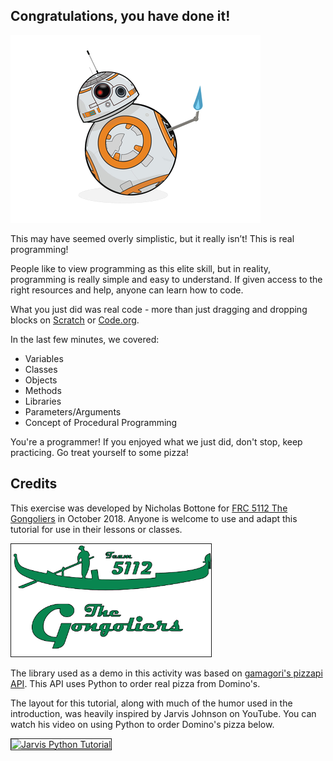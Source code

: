 ## Congratulations, you have done it!

![BB8 Thumbs-up](https://raw.githubusercontent.com/NicholasBottone/Java-Menace-Introductory-Java-Lesson/master/thumbs-up.png "BB8 Thumbs-up")

This may have seemed overly simplistic, but it really isn’t!  This is real programming!

People like to view programming as this elite skill, but in reality, programming is really simple and easy to understand.  If given access to the right resources and help, anyone can learn how to code.

What you just did was real code - more than just dragging and dropping blocks on [Scratch](scratch.mit.edu) or [Code.org](code.org).

In the last few minutes, we covered:
* Variables
* Classes
* Objects
* Methods
* Libraries
* Parameters/Arguments
* Concept of Procedural Programming

You're a programmer!  If you enjoyed what we just did, don't stop, keep practicing.  Go treat yourself to some pizza!

## Credits
This exercise was developed by Nicholas Bottone for [FRC 5112 The Gongoliers](thegongoliers.com) in October 2018.  Anyone is welcome to use and adapt this tutorial for use in their lessons or classes.

<a href="http://www.thegongoliers.com" target="_blank"><img src="https://raw.githubusercontent.com/NicholasBottone/Java-Menace-Introductory-Java-Lesson/master/logo.png" 
alt="Jarvis Python Tutorial" width="320" height="180" border="1" /></a>

The library used as a demo in this activity was based on [gamagori's pizzapi API](https://github.com/gamagori/pizzapi).  This API uses Python to order real pizza from Domino's.

The layout for this tutorial, along with much of the humor used in the introduction, was heavily inspired by Jarvis Johnson on YouTube.  You can watch his video on using Python to order Domino's pizza below.

<a href="https://www.youtube.com/watch?feature=player_embedded&v=Nxu6GlDleqA
" target="_blank"><img src="https://img.youtube.com/vi/Nxu6GlDleqA/0.jpg" 
alt="Jarvis Python Tutorial" width="240" height="180" border="1" /></a>
